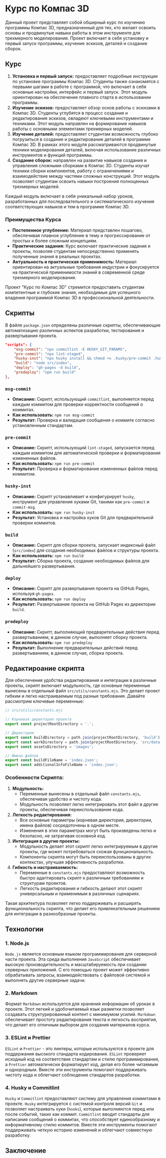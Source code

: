 # Курс по Компас 3D

Данный проект представляет собой обширный курс по изучению программы Компас 3D, предназначенный для тех, кто желает освоить основы и продвинутые навыки работы в этом инструменте для трехмерного моделирования. Проект включает в себя установку и первый запуск программы, изучение эскизов, деталей и создание сборок.

## Курс

1. **Установка и первый запуск:** предоставляет подробные инструкции по установке программы Компас 3D. Студенты также ознакомятся с первыми шагами в работе с программой, что включает в себя основные настройки, интерфейс и первый запуск. Этот модуль ориентирован на обеспечение плавного старта в использовании программы.
2. **Изучение эскизов:** предоставляет обзор основ работы с эскизами в Компас 3D. Студенты углубятся в процесс создания и редактирования эскизов, овладеют ключевыми инструментами и техниками. Этот модуль направлен на формирование навыков работы с основными элементами трехмерных моделей.
3. **Изучение деталей:** предоставляет студентам возможность глубоко погрузиться в создание и редактирование деталей в программе Компас 3D. В рамках этого модуля рассматриваются продвинутые техники моделирования деталей, включая использование различных инструментов и функций программы.
4. **Создание сборок:** направлен на развитие навыков создания и управления сложными сборками в Компас 3D. Студенты изучат техники сборки компонентов, работу с ограничениями и взаимодействие между частями сложных конструкций. Этот модуль позволяет студентам освоить навыки построения полноценных трехмерных моделей.

Каждый модуль включает в себя уникальный набор уроков, разработанных для последовательного и систематического изучения соответствующих навыков и тем в программе Компас 3D.

### Преимущества Курса

- **Постепенное углубление:** Материал представлен пошагово, обеспечивая плавное углубление в тему и прогрессирование от простых к более сложным концепциям.
- **Практические задания:** Курс включает практические задания и проекты, позволяя студентам непосредственно применять полученные знания в реальных проектах.
- **Актуальность и практическая применимость:** Материал ориентирован на актуальные требования индустрии и фокусируется на практической применимости знаний в современной среде трехмерного моделирования.

Проект "Курс по Компас 3D" стремится предоставить студентам компетентные и глубокие знания, необходимые для успешного владения программой Компас 3D в профессиональной деятельности.

## Скрипты

В файле `package.json` определены различные скрипты, обеспечивающие автоматизацию различных аспектов разработки, тестирования и развертывания проекта.

```json
"scripts": {
    "msg-commit": "npx commitlint -E HUSKY_GIT_PARAMS",
    "pre-commit": "npx lint-staged",
    "husky-inst": "npx husky install && chmod +x .husky/pre-commit .husky/commit-msg",
    "build": "node src/index",
    "deploy": "gh-pages -d build",
    "predeploy": "npm run build"
},
```

### `msg-commit`

- **Описание:** Скрипт, использующий `commitlint`, выполняется перед каждым коммитом для проверки корректности сообщений о коммитах.
- **Как использовать:** `npm run msg-commit`
- **Результат:** Проверка и валидация сообщения о коммите согласно установленным стандартам.

### `pre-commit`

- **Описание:** Скрипт, использующий `lint-staged`, запускается перед каждым коммитом для автоматической проверки и форматирования измененных файлов.
- **Как использовать:** `npm run pre-commit`
- **Результат:** Проверка и форматирование измененных файлов перед коммитом.

### `husky-inst`

- **Описание:** Скрипт устанавливает и конфигурирует `husky`, инструмент для управления хуками Git, такими как `pre-commit` и `commit-msg`.
- **Как использовать:** `npm run husky-inst`
- **Результат:** Установка и настройка хуков Git для предварительной проверки коммитов.

### `build`

- **Описание:** Скрипт для сборки проекта, запускает индексный файл (`src/index`) для создания необходимых файлов и структуры проекта.
- **Как использовать:** `npm run build`
- **Результат:** Сборка проекта, создание необходимых файлов для дальнейшего развертывания.

### `deploy`

- **Описание:** Скрипт для развертывания проекта на GitHub Pages, используя `gh-pages`.
- **Как использовать:** `npm run deploy`
- **Результат:** Развертывание проекта на GitHub Pages из директории `build`.

### `predeploy`

- **Описание:** Скрипт, выполняющий предварительные действия перед развертыванием, в данном случае, выполняет сборку проекта.
- **Как использовать:** `npm run predeploy`
- **Результат:** Выполнение предварительных действий перед развертыванием, в данном случае, сборка проекта.

## Редактироание скрипта

Для обеспечения удобства редактирования и интеграции в различные проекты, скрипт включает модульность, где основные переменные вынесены в отдельный файл `src/utils/constants.mjs`. Это делает проект гибким и легко настраиваемым под разные требования. Давайте рассмотрим ключевые переменные:

```javascript
// src/utils/constants.mjs

// Корневая директория проекта
export const projectRootDirectory = '.';

// Директории
export const buildDirectory = path.join(projectRootDirectory, 'build');
export const workDirectory = path.join(projectRootDirectory, 'src/data');
export const assetsDirectory = 'images';

// Имена файлов
export const buildFileName = 'index.json';
export const additionalInfoFileName = 'index.json';
```

### Особенности Скрипта:

1. **Модульность:**
   - Переменные вынесены в отдельный файл `constants.mjs`, обеспечивая удобство и чистоту кода.
   - Модульность позволяет легко интегрировать этот файл в другие проекты, обеспечивая переиспользование кода.
2. **Легкость редактирования:**
   - Все основные параметры (корневая директория, директории, имена файлов) сосредоточены в одном месте.
   - Изменения в этих параметрах могут быть произведены легко и безопасно, не затрагивая основной код.
3. **Интеграция в другие проекты:**
   - Модульность делает этот скрипт легко интегрируемым в другие проекты, где может потребоваться схожая функциональность.
   - Компоненты скрипта могут быть переиспользованы в других контекстах, улучшая эффективность разработки.
4. **Гибкость и настраиваемость:**
   - Переменные в `constants.mjs` предоставляют возможность быстро адаптировать скрипт к различным требованиям и структурам проектов.
   - Легкость редактирования и гибкость делают этот скрипт универсальным и применимым в различных сценариях.

Такая архитектура позволяет легко поддерживать и расширять функциональность скрипта, что делает его привлекательным решением для интеграции в разнообразные проекты.

## Технологии

### 1. Node.js

`Node.js` является основным языком программирования для серверной части проекта. Эта среда выполнения `JavaScript` обеспечивает высокую производительность и масштабируемость при создании серверных приложений. С его помощью проект может эффективно обрабатывать запросы, взаимодействовать с файловой системой и выполнять другие серверные задачи.

### 2. Markdown

Формат `Markdown` используется для хранения информации об уроках в проекте. Этот легкий и удобочитаемый язык разметки позволяет создавать структурированный контент с минимумом усилий. `Markdown` обеспечивает простоту редактирования текста и легкость восприятия, что делает его отличным выбором для создания материалов курса.

### 3. ESLint и Prettier

`ESLint` и `Prettier` - это линтеры, которые используются в проекте для поддержания высокого стандарта кодирования. `ESLint` проверяет исходный код на соответствие стандартам и стилю программирования, а `Prettier` автоматически форматирует код, делая его более читаемым и однородным. Вместе эти инструменты помогают поддерживать чистоту кода и облегчают соблюдение стандартов разработки.

### 4. Husky и Commitlint

`Husky` и `Commitlint` предоставляют систему для управления коммитами в проекте. `Husky` интегрируется с системой контроля версий `Git` и позволяет настраивать хуки (`hooks`), которые выполняются перед или после событий, таких как коммит. `Commitlint` вводит стандарты для написания сообщений о коммитах, что способствует единообразному и информативному стилю коммитов. Вместе эти инструменты помогают поддерживать четкую историю изменений и облегчают совместную разработку.

## Заключение
